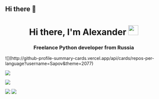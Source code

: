 ## Hi there 👋

<h1 align="center">Hi there, I'm Alexander 
<img src="https://github.com/blackcater/blackcater/raw/main/images/Hi.gif" height="32"/></h1>
<h3 align="center">Freelance Python developer from Russia </h3>
![](http://github-profile-summary-cards.vercel.app/api/cards/repos-per-language?username=Sapov&theme=2077)

<!--
**Sapov/Sapov** is a ✨ _special_ ✨ repository because its `README.md` (this file) appears on your GitHub profile.


Here are some ideas to get you started:

- 🔭 I’m currently working on ...
- 🌱 I’m currently learning ...
- 👯 I’m looking to collaborate on ...
- 🤔 I’m looking for help with ...
- 💬 Ask me about ...
- 📫 How to reach me: ...
- 😄 Pronouns: ...
- ⚡ Fun fact: ...
-->
![](https://komarev.com/ghpvc/?username=Sapov&label=PROFILE+VIEWS)

![](https://github-profile-summary-cards.vercel.app/api/cards/stats?username=Sapov&theme=solarized_dark)

![](http://github-profile-summary-cards.vercel.app/api/cards/repos-per-language?username=Sapov&theme=solarized_dark)
![](http://github-profile-summary-cards.vercel.app/api/cards/profile-details?username=Sapov&theme=2077)
